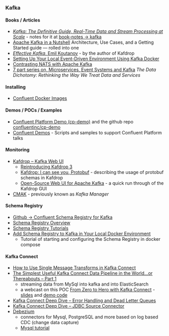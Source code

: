### Kafka

#### Books / Articles

* [*Kafka: The Definitive Guide, Real-Time Data and Stream Processing at Scale*](https://www.confluent.io/resources/kafka-the-definitive-guide-v2/) - notes for it at [book-notes -> kafka](https://book-notes.accel.dk/kafka/)
* [Apache Kafka in a Nutshell](https://medium.com/swlh/apache-kafka-in-a-nutshell-5782b01d9ffb) Architecture, Use Cases, and a Getting Started guide — rolled into one
* [*Effective Kafka*, Emil Koutanov](https://leanpub.com/effectivekafka) - by the author of Kafdrop
* [Setting Up Your Local Event-Driven Environment Using Kafka Docker](https://betterprogramming.pub/your-local-event-driven-environment-using-dockerised-kafka-cluster-6e84af09cd95)
* [Contrasting NATS with Apache Kafka](https://itnext.io/contrasting-nats-with-apache-kafka-1d3bdb9aa767)
* [7 part series on, Microservices, Event Systems and Kafka](https://www.confluent.io/blog/data-dichotomy-rethinking-the-way-we-treat-data-and-services/) *The Data Dichotomy: Rethinking the Way We Treat Data and Services*

#### Installing

* [Confluent Docker Images](https://docs.confluent.io/platform/current/installation/docker/image-reference.html)

#### Demos / POCs / Examples

* [Confluent Platform Demo (cp-demo)](https://docs.confluent.io/platform/current/tutorials/cp-demo/docs/index.html) and the github repo [confluentinc/cp-demo](https://github.com/confluentinc/cp-demo)
* [Confluent Demos](https://github.com/confluentinc/demo-scene) - Scripts and samples to support Confluent Platform talks

#### Monitoring

* [Kafdrop – Kafka Web UI](https://github.com/obsidiandynamics/kafdrop)
  * [Reintroducing Kafdrop 3](https://codeburst.io/reintroducing-kafdrop-3-9a85ca3674b6?gi=ab349dca8d2d)
  * [Kafdrop: I can see you, Protobuf](https://www.chrlogs.com/2021/02/kafdrop-i-can-see-you-protobuf.html) - describing the usage of protobuf schemas in Kafdrop
  * [Open-Source Web UI for Apache Kafka](https://hackernoon.com/kafdrop-2b4l32r7) - a quick run through of the Kafdrop GUI
* [CMAK](https://github.com/yahoo/CMAK) - previously known as *Kafka Manager*

#### Schema Registry

* [Github ->  Confluent Schema Registry for Kafka](https://github.com/confluentinc/schema-registry)
* [Schema Registry Overview](https://docs.confluent.io/platform/current/schema-registry/index.html)
* [Schema Registry Tutorials](https://docs.confluent.io/platform/current/schema-registry/schema_registry_tutorial.html#schema-registry-tutorial)
* [Add Schema Registry to Kafka in Your Local Docker Environment](https://betterprogramming.pub/adding-schema-registry-to-kafka-in-your-local-docker-environment-49ada28c8a9b)
  * Tutorial of starting and configuring the Schema Registry in docker compose

#### Kafka Connect

* [How to Use Single Message Transforms in Kafka Connect](https://www.confluent.io/blog/kafka-connect-single-message-transformation-tutorial-with-examples/)
* [The Simplest Useful Kafka Connect Data Pipeline in the World…or Thereabouts – Part 1](https://www.confluent.io/blog/simplest-useful-kafka-connect-data-pipeline-world-thereabouts-part-1/)
  * streaming data from MySql into kafka and into ElasticSearch
  * a webcast on this POC [From Zero to Hero with Kafka Connect](https://databricks.com/session_eu20/from-zero-to-hero-with-kafka-connect) - [slides](https://talks.rmoff.net/ioHuht/from-zero-to-hero-with-kafka-connect#s9qHSEu) and [demo code](https://github.com/confluentinc/demo-scene/tree/master/kafka-connect-zero-to-hero)
* [Kafka Connect Deep Dive – Error Handling and Dead Letter Queues](https://www.confluent.io/blog/kafka-connect-deep-dive-error-handling-dead-letter-queues/)
* [Kafka Connect Deep Dive – JDBC Source Connector](https://www.confluent.io/blog/kafka-connect-deep-dive-jdbc-source-connector/)
* [Debezium](https://debezium.io/)
  * connectors for Mysql, PostgreSQL and more based on log based CDC (change data capture)
  * [Mysql tutorial](https://github.com/debezium/debezium-examples/tree/main/tutorial#using-mysql)
